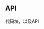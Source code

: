 ## API

<code src="../../src/Goo/index.tsx"></code>

<API src="../../src/Goo/index.tsx"></API>

代码块，以及API
